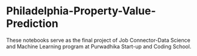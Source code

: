 # Philadelphia-Property-Value-Prediction
These notebooks serve as the final project of Job Connector-Data Science and Machine Learning program at Purwadhika Start-up and Coding School.
